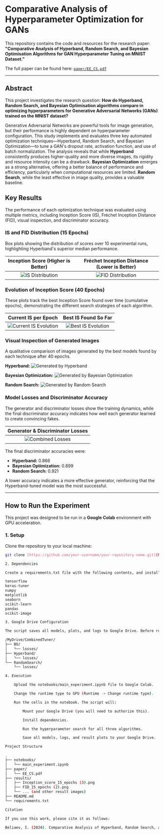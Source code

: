 # Comparative Analysis of Hyperparameter Optimization for GANs

This repository contains the code and resources for the research paper: **"Comparative Analysis of Hyperband, Random Search, and Bayesian Optimisation Algorithms for GAN Hyperparameter Tuning on MNIST Dataset."**

The full paper can be found here: [`paper/EE_CS.pdf`](./paper/EE_CS.pdf)

---

## Abstract

This project investigates the research question: **How do Hyperband, Random Search, and Bayesian Optimisation algorithms compare in optimizing hyperparameters for Generative Adversarial Networks (GANs) trained on the MNIST dataset?**

Generative Adversarial Networks are powerful tools for image generation, but their performance is highly dependent on hyperparameter configuration. This study implements and evaluates three key automated optimization techniques—Hyperband, Random Search, and Bayesian Optimization—to tune a GAN's dropout rate, activation function, and use of batch normalization. The analysis reveals that while **Hyperband** consistently produces higher-quality and more diverse images, its rigidity and resource intensity can be a drawback. **Bayesian Optimization** emerges as a strong alternative, offering a better balance of performance and efficiency, particularly when computational resources are limited. **Random Search**, while the least effective in image quality, provides a valuable baseline.

## Key Results

The performance of each optimization technique was evaluated using multiple metrics, including Inception Score (IS), Fréchet Inception Distance (FID), visual inspection, and discriminator accuracy.

### IS and FID Distribution (15 Epochs)

Box plots showing the distribution of scores over 10 experimental runs, highlighting Hyperband's superior median performance.

| Inception Score (Higher is Better) | Fréchet Inception Distance (Lower is Better) |
| :--------------------------------: | :-----------------------------------------: |
| ![IS Distribution](results/Inception_Score_Distribution_15_Epochs.png) | ![FID Distribution](results/FID_Distribution_15_Epochs.png) |

### Evolution of Inception Score (40 Epochs)

These plots track the best Inception Score found over time (cumulative epochs), demonstrating the different search strategies of each algorithm.

| Current IS per Epoch | Best IS Found So Far |
| :---: | :---: |
| ![Current IS Evolution](results/Current_Inception_Scores_Evolution.png) | ![Best IS Evolution](results/Best_Inception_Score_Evolution.png) |

### Visual Inspection of Generated Images

A qualitative comparison of images generated by the best models found by each technique after 40 epochs.

**Hyperband:**
![Generated by Hyperband](results/Hyperband_40_Epochs.png)

**Bayesian Optimization:**
![Generated by Bayesian Optimization](results/Bayesian_Optimization_40_Epochs.png)

**Random Search:**
![Generated by Random Search](results/Random_Search_40_Epochs.png)

### Model Losses and Discriminator Accuracy

The generator and discriminator losses show the training dynamics, while the final discriminator accuracy indicates how well each generator learned to create convincing fakes.

| Generator & Discriminator Losses |
| :------------------------------: |
| ![Combined Losses](results/Best_Generator_And_Discriminator_Losses_Per_Epoch.png) |

The final discriminator accuracies were:
- **Hyperband:** 0.866
- **Bayesian Optimization:** 0.899
- **Random Search:** 0.921

A lower accuracy indicates a more effective generator, reinforcing that the Hyperband-tuned model was the most successful.

---

## How to Run the Experiment

This project was designed to be run in a **Google Colab** environment with GPU acceleration.

### 1. Setup

Clone the repository to your local machine:
```bash
git clone [https://github.com/your-username/your-repository-name.git](https://github.com/your-username/your-repository-name.git)

2. Dependencies

Create a requirements.txt file with the following contents, and install them using pip install -r requirements.txt.

tensorflow
keras-tuner
numpy
matplotlib
seaborn
scikit-learn
pandas
scikit-image

3. Google Drive Configuration

The script saves all models, plots, and logs to Google Drive. Before running, you must create the following folder structure in the root of your Google Drive:

/MyDrive/CombinedTuner/
├── BO/
│   └── losses/
├── Hyperband/
│   └── losses/
└── RandomSearch/
    └── losses/

4. Execution

    Upload the notebooks/main_experiment.ipynb file to Google Colab.

    Change the runtime type to GPU (Runtime -> Change runtime type).

    Run the cells in the notebook. The script will:

        Mount your Google Drive (you will need to authorize this).

        Install dependencies.

        Run the hyperparameter search for all three algorithms.

        Save all models, logs, and result plots to your Google Drive.

Project Structure

.
├── notebooks/
│   └── main_experiment.ipynb
├── paper/
│   └── EE_CS.pdf
├── results/
│   ├── Inception_score_15_epochs (3).png
│   ├── FID_15_epochs (2).png
│   └── ... (and other result images)
├── README.md
└── requirements.txt

Citation

If you use this work, please cite it as follows:

Beliaev, I. (2024). Comparative Analysis of Hyperband, Random Search, and Bayesian Opti
